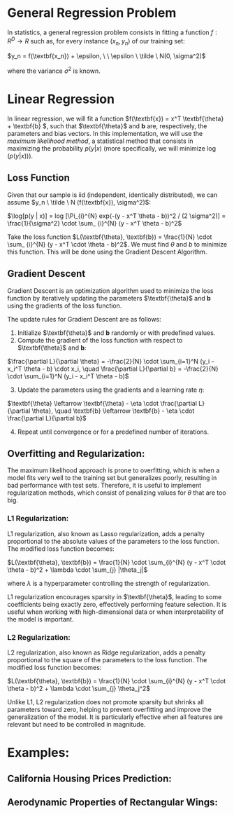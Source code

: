 # General Regression Problem
In statistics, a general regression problem consists in fitting a function $f: R^D \to R$ such as, for every instance $(x_n, y_n)$ of our training set:

$y_n = f(\textbf{x_n}) + \epsilon, \ \ \epsilon \ \tilde \ N(0, \sigma^2)$

where the variance $\sigma^2$ is known.

# Linear Regression
In linear regression, we will fit a function $f(\textbf{x}) = x^T \textbf{\theta} + \textbf{b} $, such that $\textbf{\theta}$ and $\textbf{b}$ are, respectively, the parameters and bias vectors. In this implementation, we will use the *maximum likelihood method*, a statistical method that consists in maximizing the probability $p(y | x)$ (more specifically, we will minimize $\log(p(y|x)))$.

## Loss Function
Given that our sample is iid (independent, identically distributed), we can assume $y_n \ \tilde \ N (f(\textbf{x}), \sigma^2)$:

$\log[p(y | x)] = log [\Pi_{i}^{N} exp(-(y - x^T \theta - b))^2 / (2 \sigma^2)] = \frac{1}{\sigma^2} \cdot \sum_ {i}^{N} (y - x^T \theta - b)^2$

Take the loss function $L(\textbf{\theta}, \textbf{b}) = \frac{1}{N} \cdot \sum_ {i}^{N} (y - x^T \cdot \theta - b)^2$. We must find $\theta$ and $b$ to minimize this function. This will be done using the Gradient Descent Algorithm.

## Gradient Descent
Gradient Descent is an optimization algorithm used to minimize the loss function by iteratively updating the parameters $\textbf{\theta}$ and $\textbf{b}$ using the gradients of the loss function.

The update rules for Gradient Descent are as follows:

1. Initialize $\textbf{\theta}$ and $\textbf{b}$ randomly or with predefined values.
2. Compute the gradient of the loss function with respect to $\textbf{\theta}$ and $\textbf{b}$:

$\frac{\partial L}{\partial \theta} = -\frac{2}{N} \cdot \sum_{i=1}^N (y_i - x_i^T \theta - b) \cdot x_i, \quad \frac{\partial L}{\partial b} = -\frac{2}{N} \cdot \sum_{i=1}^N (y_i - x_i^T \theta - b)$

3. Update the parameters using the gradients and a learning rate $\eta$:

$\textbf{\theta} \leftarrow \textbf{\theta} - \eta \cdot \frac{\partial L}{\partial \theta}, \quad \textbf{b} \leftarrow \textbf{b} - \eta \cdot \frac{\partial L}{\partial b}$

4. Repeat until convergence or for a predefined number of iterations.

## Overfitting and Regularization:
The maximum likelihood approach is prone to overfitting, which is when a model fits very well to the training set but generalizes poorly, resulting in bad performance with test sets. Therefore, it is useful to implement regularization methods, which consist of penalizing values for $\theta$ that are too big.

### L1 Regularization:
L1 regularization, also known as Lasso regularization, adds a penalty proportional to the absolute values of the parameters to the loss function. The modified loss function becomes:

$L(\textbf{\theta}, \textbf{b}) = \frac{1}{N} \cdot \sum_{i}^{N} (y - x^T \cdot \theta - b)^2 + \lambda \cdot \sum_{j} |\theta_j|$

where $\lambda$ is a hyperparameter controlling the strength of regularization.

L1 regularization encourages sparsity in $\textbf{\theta}$, leading to some coefficients being exactly zero, effectively performing feature selection. It is useful when working with high-dimensional data or when interpretability of the model is important.

### L2 Regularization:
L2 regularization, also known as Ridge regularization, adds a penalty proportional to the square of the parameters to the loss function. The modified loss function becomes:

$L(\textbf{\theta}, \textbf{b}) = \frac{1}{N} \cdot \sum_{i}^{N} (y - x^T \cdot \theta - b)^2 + \lambda \cdot \sum_{j} \theta_j^2$

Unlike L1, L2 regularization does not promote sparsity but shrinks all parameters toward zero, helping to prevent overfitting and improve the generalization of the model. It is particularly effective when all features are relevant but need to be controlled in magnitude.

# Examples:

## California Housing Prices Prediction:

## Aerodynamic Properties of Rectangular Wings: